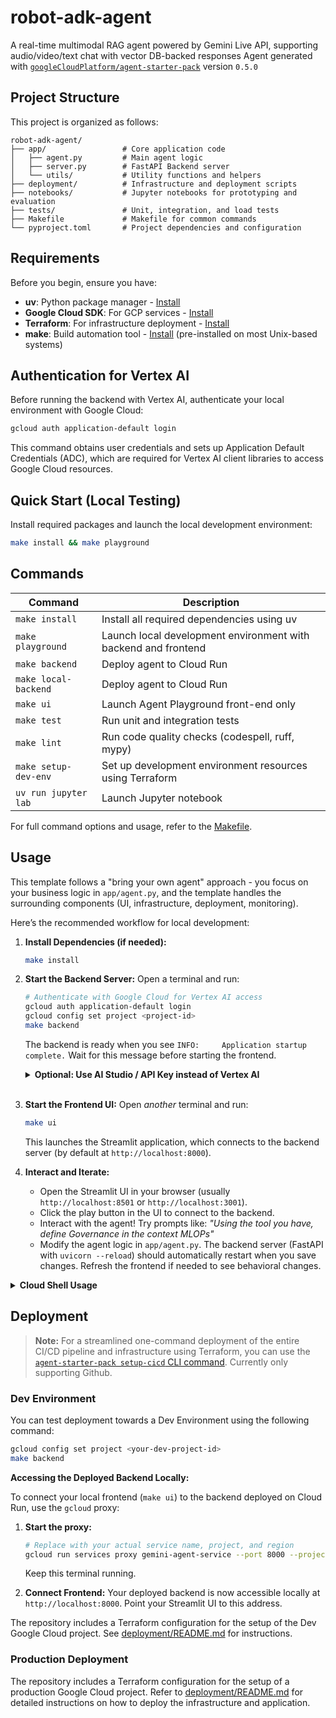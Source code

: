 # robot-adk-agent

A real-time multimodal RAG agent powered by Gemini Live API, supporting audio/video/text chat with vector DB-backed responses
Agent generated with [`googleCloudPlatform/agent-starter-pack`](https://github.com/GoogleCloudPlatform/agent-starter-pack) version `0.5.0`

## Project Structure

This project is organized as follows:

```
robot-adk-agent/
├── app/                 # Core application code
│   ├── agent.py         # Main agent logic
│   ├── server.py        # FastAPI Backend server
│   └── utils/           # Utility functions and helpers
├── deployment/          # Infrastructure and deployment scripts
├── notebooks/           # Jupyter notebooks for prototyping and evaluation
├── tests/               # Unit, integration, and load tests
├── Makefile             # Makefile for common commands
└── pyproject.toml       # Project dependencies and configuration
```

## Requirements

Before you begin, ensure you have:

- **uv**: Python package manager - [Install](https://docs.astral.sh/uv/getting-started/installation/)
- **Google Cloud SDK**: For GCP services - [Install](https://cloud.google.com/sdk/docs/install)
- **Terraform**: For infrastructure deployment - [Install](https://developer.hashicorp.com/terraform/downloads)
- **make**: Build automation tool - [Install](https://www.gnu.org/software/make/) (pre-installed on most Unix-based systems)

## Authentication for Vertex AI

Before running the backend with Vertex AI, authenticate your local environment with Google Cloud:

```bash
gcloud auth application-default login
```

This command obtains user credentials and sets up Application Default Credentials (ADC), which are required for Vertex AI client libraries to access Google Cloud resources.

## Quick Start (Local Testing)

Install required packages and launch the local development environment:

```bash
make install && make playground
```

## Commands

| Command              | Description                                                    |
| -------------------- | -------------------------------------------------------------- |
| `make install`       | Install all required dependencies using uv                     |
| `make playground`    | Launch local development environment with backend and frontend |
| `make backend`       | Deploy agent to Cloud Run                                      |
| `make local-backend` | Deploy agent to Cloud Run                                      |
| `make ui`            | Launch Agent Playground front-end only                         |
| `make test`          | Run unit and integration tests                                 |
| `make lint`          | Run code quality checks (codespell, ruff, mypy)                |
| `make setup-dev-env` | Set up development environment resources using Terraform       |
| `uv run jupyter lab` | Launch Jupyter notebook                                        |

For full command options and usage, refer to the [Makefile](Makefile).

## Usage

This template follows a "bring your own agent" approach - you focus on your business logic in `app/agent.py`, and the template handles the surrounding components (UI, infrastructure, deployment, monitoring).

Here’s the recommended workflow for local development:

1.  **Install Dependencies (if needed):**

    ```bash
    make install
    ```

2.  **Start the Backend Server:**
    Open a terminal and run:

    ```bash
    # Authenticate with Google Cloud for Vertex AI access
    gcloud auth application-default login
    gcloud config set project <project-id>
    make backend
    ```

    The backend is ready when you see `INFO:     Application startup complete.` Wait for this message before starting the frontend.

    <details>
    <summary><b>Optional: Use AI Studio / API Key instead of Vertex AI</b></summary>

    By default, the backend uses Vertex AI and Application Default Credentials. If you prefer to use Google AI Studio and an API key:

    ```bash
    export VERTEXAI=false
    export GOOGLE_API_KEY="your-google-api-key" # Replace with your actual key
    make backend
    ```

    Ensure `GOOGLE_API_KEY` is set correctly in your environment.
    </details>
    <br>

3.  **Start the Frontend UI:**
    Open _another_ terminal and run:

    ```bash
    make ui
    ```

    This launches the Streamlit application, which connects to the backend server (by default at `http://localhost:8000`).

4.  **Interact and Iterate:**
    - Open the Streamlit UI in your browser (usually `http://localhost:8501` or `http://localhost:3001`).
    - Click the play button in the UI to connect to the backend.
    - Interact with the agent! Try prompts like: _"Using the tool you have, define Governance in the context MLOPs"_
    - Modify the agent logic in `app/agent.py`. The backend server (FastAPI with `uvicorn --reload`) should automatically restart when you save changes. Refresh the frontend if needed to see behavioral changes.

<details>
<summary><b>Cloud Shell Usage</b></summary>

To run the agent using Google Cloud Shell:

1.  **Start the Frontend:**
    In a Cloud Shell tab, run:

    ```bash
    make ui
    ```

    Accept prompts to use a different port if 3000 is busy. Click the `localhost:PORT` link for the web preview.

2.  **Start the Backend:**
    Open a _new_ Cloud Shell tab. Set your project: `gcloud config set project [PROJECT_ID]`. Then run:

    ```bash
    make backend
    ```

3.  **Configure Backend Web Preview:**
    Use the Cloud Shell Web Preview feature to expose port 8000. Change the default port from 8080 to 8000. See [Cloud Shell Web Preview documentation](https://cloud.google.com/shell/docs/using-web-preview#preview_the_application).

4.  **Connect Frontend to Backend:**
    - Copy the URL generated by the backend web preview (e.g., `https://8000-cs-....cloudshell.dev/`).
    - Paste this URL into the "Server URL" field in the frontend UI settings (in the first tab).
    - Click the "Play button" to connect.

- **Note:** The feedback feature in the frontend might not work reliably in Cloud Shell due to cross-origin issues between the preview URLs.
</details>

</details>

## Deployment

> **Note:** For a streamlined one-command deployment of the entire CI/CD pipeline and infrastructure using Terraform, you can use the [`agent-starter-pack setup-cicd` CLI command](https://googlecloudplatform.github.io/agent-starter-pack/cli/setup_cicd.html). Currently only supporting Github.

### Dev Environment

You can test deployment towards a Dev Environment using the following command:

```bash
gcloud config set project <your-dev-project-id>
make backend
```

**Accessing the Deployed Backend Locally:**

To connect your local frontend (`make ui`) to the backend deployed on Cloud Run, use the `gcloud` proxy:

1.  **Start the proxy:**

    ```bash
    # Replace with your actual service name, project, and region
    gcloud run services proxy gemini-agent-service --port 8000 --project $PROJECT_ID --region $REGION
    ```

    Keep this terminal running.

2.  **Connect Frontend:** Your deployed backend is now accessible locally at `http://localhost:8000`. Point your Streamlit UI to this address.

The repository includes a Terraform configuration for the setup of the Dev Google Cloud project.
See [deployment/README.md](deployment/README.md) for instructions.

### Production Deployment

The repository includes a Terraform configuration for the setup of a production Google Cloud project. Refer to [deployment/README.md](deployment/README.md) for detailed instructions on how to deploy the infrastructure and application.
